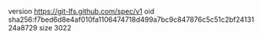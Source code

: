 version https://git-lfs.github.com/spec/v1
oid sha256:f7bed6d8e4af010fa1106474718d499a7bc9c847876c5c51c2bf2413124a8729
size 3022
